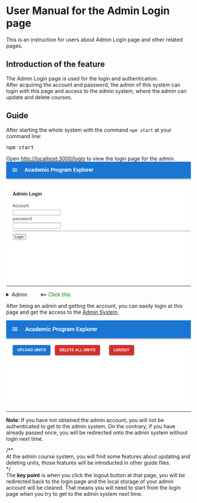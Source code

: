 # User Manual for the Admin Login page

This is an instruction for users about Admin Login page and other related pages.

## Introduction of the feature

The Admin Login page is used for the login and authentication.\
After acquiring the account and password, the admin of this system can login with this page and access to the admin system, where the admin can update and delete courses.

## Guide 

After starting the whole system with the command `npm start` at your command line:
<pre>npm start</pre>
Open [http://localhost:3000/login](http://localhost:3000/login) to view the login page for the admin.\
![image info](./Admin_Login.png)
<hr/>
<details>
<summary><i>Admin</i> &nbsp &nbsp &nbsp &nbsp <== <span style="color: green">Click this</span></summary>

<b>Account</b>: admin\
<b>Password</b>: uwaadmin

</details> 

After being an admin and getting the account, you can easily login at this page and get the access to the [Admin System](http://localhost:3000/admin).


![image info](./Admin_System.png)

<hr/>

<b>Note</b>: If you have not obtained the admin account, you will not be authenticated to get to the admin system. On the contrary, if you have already passed once, you will be redirected onto the admin system without login next time.

/**\
At the admin course system, you will find some features about updating and deleting units, those features will be introducted in other guide files.\
*/\
The <b>key point</b> is when you click the logout button at that page, you will be redirected back to the login page and the local storage of your admin account will be cleared. That means you will need to start from the login page when you try to get to the admin system next time.

